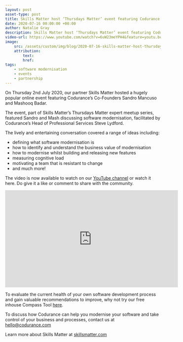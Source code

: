 ```yaml
---
layout: post
asset-type: post
title: Skills Matter host ‘Thursdays Matter’ event featuring Codurance Co-Founders discussing Software Modernisation
date: 2020-07-16 00:00:00 +00:00
author: Natalie Gray
description: Skills Matter host ‘Thursdays Matter’ event featuring Codurance Co-Founders discussing Software Modernisation
video-url: https://www.youtube.com/watch?v=6uW23meYPH4&feature=youtu.be
image:
    src: /assets/custom/img/blog/2020-07-16-skills-matter-host-thursdays-matter-event-featuring-codurance-co-founders-discussing-software-modernisation/skills-matter-blog.jpg
    attribution: 
        text: 
        href: 
tags:
    - software modernisation
    - events
    - partnership 
---
```


On Thursday 2nd July 2020, our partner Skills Matter hosted a hugely popular online event featuring Codurance’s Co-Founders Sandro Mancuso and Mashooq Badar.

The event, part of Skills Matter’s Thursdays Matter expert meetup series, featured Sandro and Mash discussing software modernisation, facilitated by Codurance’s Head of Professional Services Steve Lydford. 

The lively and entertaining conversation covered a range of ideas including:

- defining what software modernisation is
- how to identify and understand the business value of modernisation
- how to modernise whilst building and releasing new features
- measuring cognitive load
- motivating a team that is resistant to change
- and much more! 

The video is now available to watch on our [YouTube channel](https://www.youtube.com/user/codurance/videos) or watch it here. Do give it a like or comment to share with the community.

<div class="fluid-video-wapper">
    <iframe width="560" height="315" src="https://www.youtube.com/embed/6uW23meYPH4" frameborder="0" allow="accelerometer; autoplay; encrypted-media; gyroscope; picture-in-picture" allowfullscreen></iframe>
</div>

To evaluate the current health of your own software development process and gain valuable recommendations to improve, why not try our free inhouse Compass Tool [here](https://compass.codurance.com/).

To discuss how Codurance can help you modernise your software and take control of your business and processes, contact us at [hello@codurance.com](mailto:hello@codurance.com) 

Learn more about Skills Matter at [skillsmatter.com](https://skillsmatter.com/) 
